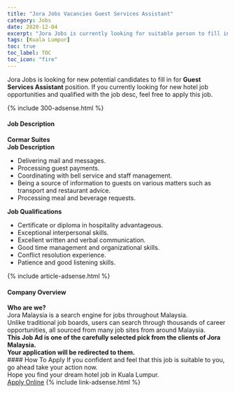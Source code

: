 ```yaml
---
title: "Jora Jobs Vacancies Guest Services Assistant" 
category: Jobs 
date: 2020-12-04 
excerpt: "Jora Jobs is currently looking for suitable person to fill in the Guest Services Assistant which positioned at Kuala Lumpur" 
tags: [Kuala Lumpur] 
toc: true 
toc_label: TOC 
toc_icon: "fire" 
--- 
```


<p>Jora Jobs is looking for new potential candidates to fill in for <b>Guest Services Assistant</b> position. If you currently looking for new hotel job opportunities and qualified with the job desc, feel free to apply this job.
</p>{% include 300-adsense.html %} 
<div><div><div><h4>Job Description</h4></div></div><div><div><span><div><div><strong>Cormar Suites</strong></div><div><div><strong>Job Description</strong></div><ul><li>Delivering mail and messages.</li><li>Processing guest payments.</li><li>Coordinating with bell service and staff management.</li><li>Being a source of information to guests on various matters such as transport and restaurant advice.</li><li>Processing meal and beverage requests.</li></ul><div><strong>Job Qualifications</strong></div><ul><li>Certificate or diploma in hospitality advantageous.</li><li>Exceptional interpersonal skills.</li><li>Excellent written and verbal communication.</li><li>Good time management and organizational skills.</li><li>Conflict resolution experience.</li><li>Patience and good listening skills.</li></ul></div></div></span></div></div></div> 
{% include article-adsense.html %} 
<div><div><div><h4>Company Overview</h4></div></div><div><div><span><div><div>
<strong>Who are we?</strong></div>
<div>
	Jora Malaysia is a search engine for jobs throughout Malaysia.<br>
	Unlike traditional job boards, users can search through thousands of career opportunities, all sourced from many job sites from around Malaysia.&#160;</div>
<div>
<div>
<strong>This Job Ad is one of the carefully selected pick from the clients of Jora Malaysia.</strong></div>
<div>
<strong>Your application will be redirected to them.</strong></div>
</div></div></span></div></div></div> 
#### How To Apply 
If you confident and feel that this job is suitable to you, go ahead take your action now. <br/> 
Hope you find your dream hotel job in Kuala Lumpur. <br/> 
<a href="https://www.jobstreet.com.my/en/job/guest-services-assistant-4436805?jobId=jobstreet-my-job-4436805&sectionRank=8&token=0~f6b8d748-5dac-4de3-a8e9-2f9a51a8c787&fr=SRP%20View%20In%20New%20Ta" class="btn btn--info" target="_blank" rel="nofollow noopenner">Apply Online</a> 
{% include link-adsense.html %} 
